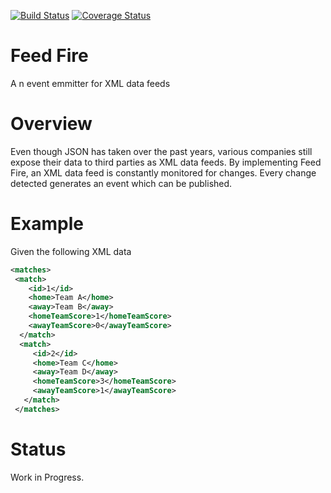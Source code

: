 [![Build Status](https://travis-ci.org/genericmethod/feed-fire.svg?branch=master)](https://travis-ci.org/genericmethod/feed-fire)
[![Coverage Status](https://coveralls.io/repos/genericmethod/feed-fire/badge.svg?branch=master&service=github)](https://coveralls.io/github/genericmethod/feed-fire?branch=master)

# Feed Fire
A n event emmitter for XML data feeds

# Overview
Even though JSON has taken over the past years, various companies still expose their data to third parties as XML data feeds.
By implementing Feed Fire, an XML data feed is constantly monitored for changes. Every change detected generates an event which can be published.

# Example

Given the following XML data

```xml
<matches>
 <match>
    <id>1</id>
    <home>Team A</home>
    <away>Team B</away>
    <homeTeamScore>1</homeTeamScore>
    <awayTeamScore>0</awayTeamScore>
  </match>
  <match>
     <id>2</id>
     <home>Team C</home>
     <away>Team D</away>
     <homeTeamScore>3</homeTeamScore>
     <awayTeamScore>1</awayTeamScore>
   </match>
 </matches>
```

# Status
Work in Progress.



